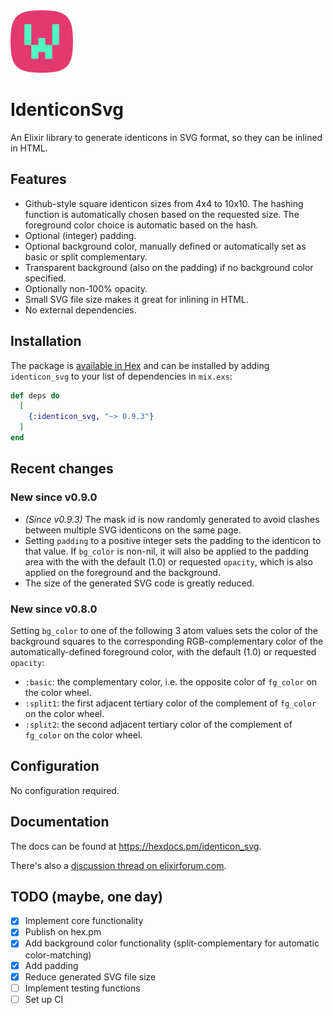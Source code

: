 <img src="./assets/logo.png" width="100" height="100">

# IdenticonSvg

An Elixir library to generate identicons in SVG format, so they can be inlined in HTML.

## Features

- Github-style square identicon sizes from 4x4 to 10x10. The hashing function is automatically chosen based on the requested size. The foreground color choice is automatic based on the hash.
- Optional (integer) padding.
- Optional background color, manually defined or automatically set as basic or split complementary.
- Transparent background (also on the padding) if no background color specified.
- Optionally non-100% opacity.
- Small SVG file size makes it great for inlining in HTML.
- No external dependencies.

## Installation

The package is [available in Hex](https://hex.pm/packages/identicon_svg) and can be installed by adding `identicon_svg` to your list of dependencies in `mix.exs`:

```elixir
def deps do
  [
    {:identicon_svg, "~> 0.9.3"}
  ]
end
```

## Recent changes

### New since v0.9.0

- _(Since v0.9.3)_ The mask id is now randomly generated to avoid clashes between multiple SVG identicons on the same page.
- Setting `padding` to a positive integer sets the padding to the identicon to that value. If `bg_color` is non-nil, it will also be applied to the padding area with the with the default (1.0) or requested `opacity`, which is also applied on the foreground and the background.
- The size of the generated SVG code is greatly reduced.

### New since v0.8.0

Setting `bg_color` to one of the following 3 atom values sets the color of the background squares to the corresponding RGB-complementary color of the automatically-defined foreground color, with the default (1.0) or requested `opacity`:

- `:basic`: the complementary color, i.e. the opposite color of `fg_color` on the color wheel.
- `:split1`: the first adjacent tertiary color of the complement of `fg_color` on the color wheel.
- `:split2`: the second adjacent tertiary color of the complement of `fg_color` on the color wheel.

## Configuration

No configuration required.

## Documentation

The docs can be found at <https://hexdocs.pm/identicon_svg>.

There's also a [discussion thread on elixirforum.com](https://elixirforum.com/t/identiconsvg-generates-identicons-in-svg-format-so-they-can-be-inlined-in-html/54557/1).

## TODO (maybe, one day)

- [x] Implement core functionality
- [x] Publish on hex.pm
- [x] Add background color functionality (split-complementary for automatic color-matching)
- [x] Add padding
- [x] Reduce generated SVG file size
- [ ] Implement testing functions
- [ ] Set up CI
